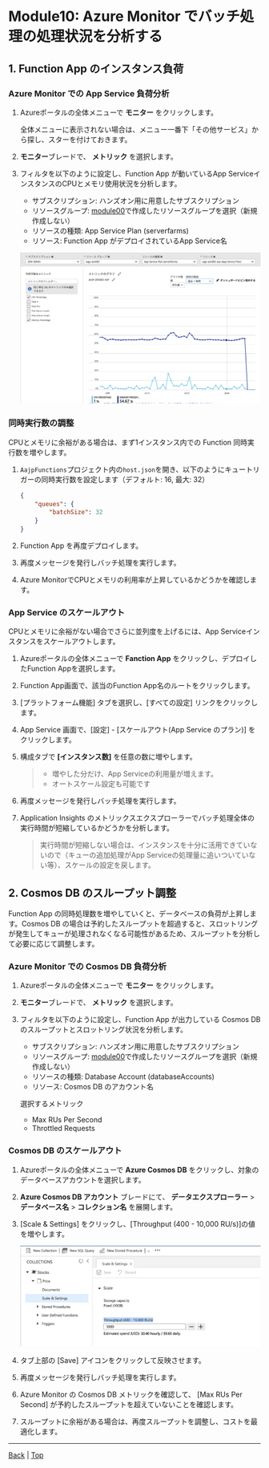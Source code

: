 # Module10: Azure Monitor でバッチ処理の処理状況を分析する

## 1. Function App のインスタンス負荷

### Azure Monitor での App Service 負荷分析

1. Azureポータルの全体メニューで **モニター** をクリックします。

    全体メニューに表示されない場合は、メニュー一番下「その他サービス」から探し、スターを付けておきます。

1. **モニター**ブレードで、 **メトリック** を選択します。

1. フィルタを以下のように設定し、Function App が動いているApp ServiceインスタンスのCPUとメモリ使用状況を分析します。

    * サブスクリプション: ハンズオン用に用意したサブスクリプション
    * リソースグループ: [module00](module00.md)で作成したリソースグループを選択（新規作成しない）
    * リソースの種類: App Service Plan (serverfarms)
    * リソース: Function App がデプロイされているApp Service名

    ![m10-1](images/m10-1.png)

### 同時実行数の調整

CPUとメモリに余裕がある場合は、まず1インスタンス内での Function 同時実行数を増やします。

1. ```AajpFunctions```プロジェクト内の```host.json```を開き、以下のようにキュートリガーの同時実行数を設定します（デフォルト: 16, 最大: 32）

    ```json
    {
        "queues": {
            "batchSize": 32
        }
    }
    ```

1. Function App を再度デプロイします。

1. 再度メッセージを発行しバッチ処理を実行します。

1. Azure MonitorでCPUとメモリの利用率が上昇しているかどうかを確認します。

### App Service のスケールアウト

CPUとメモリに余裕がない場合でさらに並列度を上げるには、App Serviceインスタンスをスケールアウトします。

1. Azureポータルの全体メニューで **Fanction App** をクリックし、デプロイしたFunction Appを選択します。

1. Function App画面で、該当のFunction App名のルートをクリックします。

1. [プラットフォーム機能] タブを選択し、[すべての設定] リンクをクリックします。

1. App Service 画面で、[設定] - [スケールアウト(App Service のプラン)] をクリックします。

1. 構成タブで **[インスタンス数]** を任意の数に増やします。

    > * 増やした分だけ、App Serviceの利用量が増えます。
    > * オートスケール設定も可能です

1. 再度メッセージを発行しバッチ処理を実行します。

1. Application Insights のメトリックスエクスプローラーでバッチ処理全体の実行時間が短縮しているかどうかを分析します。

    > 実行時間が短縮しない場合は、インスタンスを十分に活用できていないので（キューの追加処理がApp Serviceの処理量に追いついていない等）、スケールの設定を戻します。

## 2. Cosmos DB のスループット調整

Function App の同時処理数を増やしていくと、データベースの負荷が上昇します。Cosmos DB の場合は予約したスループットを超過すると、スロットリングが発生してキューが処理されなくなる可能性があるため、スループットを分析して必要に応じて調整します。

### Azure Monitor での Cosmos DB 負荷分析

1. Azureポータルの全体メニューで **モニター** をクリックします。

1. **モニター**ブレードで、 **メトリック** を選択します。

1. フィルタを以下のように設定し、Function App が出力している Cosmos DB のスループットとスロットリング状況を分析します。

    * サブスクリプション: ハンズオン用に用意したサブスクリプション
    * リソースグループ: [module00](module00.md)で作成したリソースグループを選択（新規作成しない）
    * リソースの種類: Database Account (databaseAccounts)
    * リソース: Cosmos DB のアカウント名

    選択するメトリック

    * Max RUs Per Second
    * Throttled Requests

### Cosmos DB のスケールアウト

1. Azureポータルの全体メニューで **Azure Cosmos DB** をクリックし、対象のデータベースアカウントを選択します。

1. **Azure Cosmos DB アカウント** ブレードにて、 **データエクスプローラー** > **データベース名** > **コレクション名** を展開します。

1. [Scale & Settings] をクリックし、[Throughput (400 - 10,000 RU/s)]の値を増やします。

    ![m10-2](images/m10-2.png)

1. タブ上部の [Save] アイコンをクリックして反映させます。

1. 再度メッセージを発行しバッチ処理を実行します。

1. Azure Monitor の Cosmos DB メトリックを確認して、 [Max RUs Per Second] が予約したスループットを超えていないことを確認します。

1. スループットに余裕がある場合は、再度スループットを調整し、コストを最適化します。

---
[Back](module09.md) | [Top](README.md)